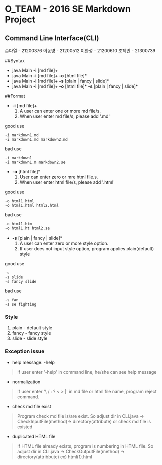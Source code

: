 # O_TEAM - 2016 SE Markdown Project
## Command Line Interface(CLI)
손다열 - 21200376 이동영 - 21200512 이한성 - 21200610 조혜인 - 21300739




##Syntax
* java Main __-i__ [md file]+
* java Main __-i__ [md file]+ __-o__ [html file]*
* java Main __-i__ [md file]+ __-s__ [plain | fancy | slide]*
* java Main __-i__ [md file]+ __-o__ [html file]* __-s__ [plain | fancy | slide]*




##Format
* __-i__ [md file]+
  1. A user can enter one or more md file/s.
  2. When user enter md file/s, please add '.md'

good use
```
-i markdown1.md
-i markdown1.md markdown2.md
```
bad use
```
-i markdown1
-i markdown1.m markdown2.se
```

* __-o__ [html file]*
  1. User can enter zero or mre html file.s.
  2. When user enter html file/s, please add '.html'

good use
```
-o html1.html
-o html1.html html2.html
```

bad use
```
-o html1.htm
-o html1.ht html2.se
```

* __-s__ [plain | fancy | slide]*
  1. A user can enter zero or more style option.
  2. If user does not input style option, program applies plain(default) style

good use
```
-s  
-s slide
-s fancy slide
```

bad use
```
-s fan
-s se fighting
```




### Style
1. plain - default style
2. fancy - fancy style
3. slide - slide style




### Exception issue
* help message: -help
>If user enter '-help' in command line, he/she can see help message

* normalization
>If user enter '\ / : ? < > |' in md file or html file name, program reject command.

* check md file exist
>Program check md file is/are exist. So adjust dir in CLI.java -> CheckInputFile(method)-> directory(attribute) or check md file is existed

* duplicated HTML file
>If HTML file already exists, program is numbering in HTML file. So adjust dir in CLI.java -> CheckOutputFile(method) -> directory(attribbute)
ex) html(1).html
